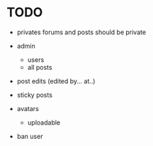 # TODO


- privates forums and posts should be private

- admin
  - users
  - all posts

- post edits (edited by... at..)

- sticky posts

- avatars
  - uploadable

- ban user